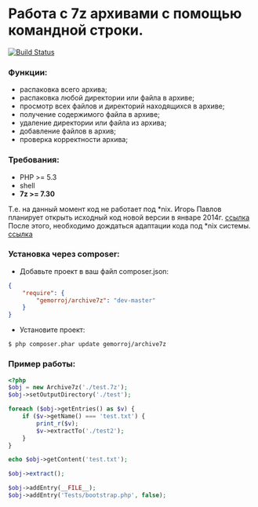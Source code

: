 # Работа с 7z архивами с помощью командной строки.

[![Build Status](https://secure.travis-ci.org/Gemorroj/Archive7z.png?branch=master)](https://travis-ci.org/Gemorroj/Archive7z)


### Функции:

- распаковка всего архива;
- распаковка любой директории или файла в архиве;
- просмотр всех файлов и директорий находящихся в архиве;
- получение содержимого файла в архиве;
- удаление директории или файла из архива;
- добавление файлов в архив;
- проверка корректности архива;


### Требования:

- PHP >= 5.3
- shell
- **7z >= 7.30**

Т.е. на данный момент код не работает под *nix.
Игорь Павлов планирует открыть исходный код новой версии в январе 2014г.
[ссылка](http://sourceforge.net/p/sevenzip/discussion/45797/thread/207a4f9e/#bb54)
После этого, необходимо дождаться адаптации кода под *nix системы.
[ссылка](https://sourceforge.net/p/p7zip/discussion/383043/thread/f54fe89a/#7003)


### Установка через composer:

- Добавьте проект в ваш файл composer.json:

```json
{
    "require": {
        "gemorroj/archive7z": "dev-master"
    }
}
```
- Установите проект:

```
$ php composer.phar update gemorroj/archive7z
```


### Пример работы:

```php
<?php
$obj = new Archive7z('./test.7z');
$obj->setOutputDirectory('./test');

foreach ($obj->getEntries() as $v) {
    if ($v->getName() === 'test.txt') {
        print_r($v);
        $v->extractTo('./test2');
    }
}

echo $obj->getContent('test.txt');

$obj->extract();

$obj->addEntry(__FILE__);
$obj->addEntry('Tests/bootstrap.php', false);
```